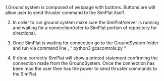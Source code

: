 1.Ground system is composed of webpage with buttons.  Buttons are will allow user to send thruster command to the SimPlat itself. 

2. In order to run ground system make sure the SimPlat/server is running and waiting for a connection(refer to SimPlat portion of repository for directions).  

3. Once SimPlat is waiting for connection go to the GroundSystem folder and run via command line  , “ python3  gcscontrols.py “

4. If done correctly SimPlat will show a printed statement confirming the connection made from the GroundSystem. Once the connection has been mad the user then has the power to send thruster commands to the SimPlat.
